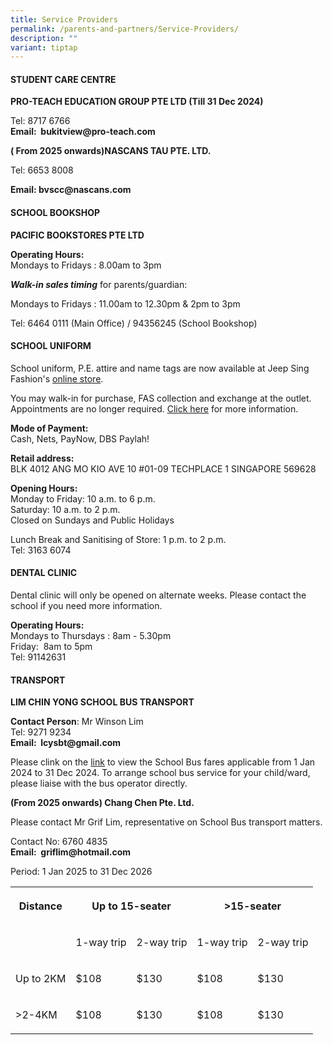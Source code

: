 ```yaml
---
title: Service Providers
permalink: /parents-and-partners/Service-Providers/
description: ""
variant: tiptap
---
```

<h4><strong>STUDENT CARE CENTRE</strong></h4>
<p><strong>PRO-TEACH EDUCATION GROUP PTE LTD (Till 31 Dec 2024)</strong>
</p>
<p>Tel: 8717 6766
<br><strong>Email:&nbsp;&nbsp;bukitview@pro-teach.com</strong>
</p>
<p><strong>( From 2025 onwards)NASCANS TAU PTE. LTD.</strong>
</p>
<p>Tel: 6653 8008</p>
<p><strong>Email:&nbsp;bvscc@nascans.com</strong>
</p>
<h4><strong>SCHOOL BOOKSHOP</strong></h4>
<p><strong>PACIFIC BOOKSTORES PTE LTD</strong>
</p>
<p><strong>Operating Hours:</strong>
<br>Mondays to Fridays :&nbsp;8.00am to 3pm</p>
<p><strong><em>Walk-in sales timing</em></strong> for parents/guardian:</p>
<p>Mondays to Fridays :&nbsp;11.00am to 12.30pm &amp; 2pm to 3pm</p>
<p>Tel:&nbsp;6464 0111 (Main Office) / 94356245 (School Bookshop)</p>
<h4><strong>SCHOOL UNIFORM</strong></h4>
<p>School uniform, P.E. attire and name tags are now available at Jeep Sing
Fashion's <a href="https://jeepsinguniform.com/collections/bukit-view-primary-school" rel="noopener noreferrer nofollow" target="_blank">online store</a>.</p>
<p>You may walk-in for purchase, FAS collection and exchange at the outlet.
Appointments are no longer required. <a href="https://jeepsinguniform.com/pages/appointment-booking" rel="noopener noreferrer nofollow" target="_blank">Click here</a> for
more information.</p>
<p><strong>Mode of Payment:</strong>
<br>Cash, Nets, PayNow, DBS Paylah!</p>
<p><strong>Retail address:</strong>
<br>BLK 4012 ANG MO KIO AVE 10 #01-09 TECHPLACE 1 SINGAPORE 569628</p>
<p><strong>Opening Hours:</strong>
<br>Monday to Friday: 10 a.m. to 6 p.m.
<br>Saturday: 10 a.m. to 2 p.m.
<br>Closed on Sundays and Public Holidays</p>
<p>Lunch Break and Sanitising of Store: 1 p.m. to 2 p.m.
<br>Tel: 3163 6074</p>
<h4><strong>DENTAL CLINIC</strong></h4>
<p>Dental clinic will only be opened on alternate weeks. Please contact the
school if you need more information.</p>
<p><strong>Operating Hours:</strong>&nbsp;&nbsp;
<br>Mondays to Thursdays :&nbsp;8am - 5.30pm
<br>Friday:&nbsp; 8am to 5pm
<br>Tel:&nbsp;91142631</p>
<h4><strong>TRANSPORT</strong></h4>
<p><strong>LIM CHIN YONG SCHOOL BUS TRANSPORT</strong>
</p>
<p><strong>Contact Person</strong>: Mr Winson Lim
<br>Tel: 9271 9234
<br><strong>Email:&nbsp;&nbsp;lcysbt@gmail.com</strong>
</p>
<p>Please clink on the <a href="/files/Parents%20and%20Partners/Info%20for%20Parents/Info%20for%20Parents/school%20bus%20fares%20applicable%20from%201%20jan%202024%20to%2031%20dec%202024.pdf" rel="noopener noreferrer nofollow" target="_blank">link</a> to
view the School Bus fares applicable from 1 Jan 2024 to 31 Dec 2024. To
arrange school bus service for your child/ward, please liaise with the
bus operator directly.</p>
<p><strong>(From 2025 onwards) Chang Chen Pte. Ltd.</strong>
</p>
<p>Please contact Mr Grif Lim, representative on School Bus transport matters.</p>
<p>Contact No: 6760 4835
<br><strong>Email:&nbsp;&nbsp;griflim@hotmail.com</strong>
</p>
<p>Period: 1 Jan 2025 to 31 Dec 2026</p>
<table style="minWidth: 125px">
<colgroup>
<col>
<col>
<col>
<col>
<col>
</colgroup>
<tbody>
<tr>
<th rowspan="1" colspan="1">
<p>Distance</p>
</th>
<th rowspan="1" colspan="2">
<p>Up to 15-seater</p>
</th>
<th rowspan="1" colspan="2">
<p>&gt;15-seater</p>
</th>
</tr>
<tr>
<td rowspan="1" colspan="1">
<p></p>
</td>
<td rowspan="1" colspan="1">
<p>1-way trip</p>
</td>
<td rowspan="1" colspan="1">
<p>2-way trip</p>
</td>
<td rowspan="1" colspan="1">
<p>1-way trip</p>
</td>
<td rowspan="1" colspan="1">
<p>2-way trip</p>
</td>
</tr>
<tr>
<td rowspan="1" colspan="1">
<p>Up to 2KM</p>
</td>
<td rowspan="1" colspan="1">
<p>$108</p>
</td>
<td rowspan="1" colspan="1">
<p>$130</p>
</td>
<td rowspan="1" colspan="1">
<p>$108</p>
</td>
<td rowspan="1" colspan="1">
<p>$130</p>
</td>
</tr>
<tr>
<td rowspan="1" colspan="1">
<p>&gt;2-4KM</p>
</td>
<td rowspan="1" colspan="1">
<p>$108</p>
</td>
<td rowspan="1" colspan="1">
<p>$130</p>
</td>
<td rowspan="1" colspan="1">
<p>$108</p>
</td>
<td rowspan="1" colspan="1">
<p>$130</p>
</td>
</tr>
</tbody>
</table>
<p></p>